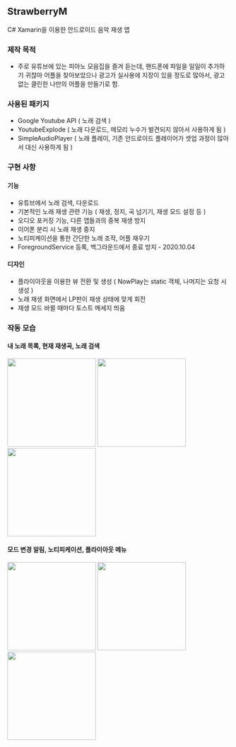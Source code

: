 ## StrawberryM
C# Xamarin을 이용한 안드로이드 음악 재생 앱

### 제작 목적
* 주로 유튜브에 있는 피아노 모음집을 즐겨 듣는데, 핸드폰에 파일을 일일이 추가하기 귀찮아 어플을 찾아보았으나 
광고가 실사용에 지장이 있을 정도로 많아서, 광고 없는 클린한 나만의 어플을 만들기로 함.

### 사용된 패키지
*  Google Youtube API ( 노래 검색 ) 
*  YoutubeExplode ( 노래 다운로드, 메모리 누수가 발견되지 않아서 사용하게 됨 )
*  SimpleAudioPlayer ( 노래 플레이, 기존 안드로이드 플레이어가 셋업 과정이 많아서 대신 사용하게 됨 )

### 구현 사항
#### 기능
* 유튜브에서 노래 검색, 다운로드
* 기본적인 노래 재생 관련 기능 ( 재생, 정지, 곡 넘기기, 재생 모드 설정 등 )
* 오디오 포커징 기능, 다른 앱들과의 중복 재생 방지
* 이어폰 분리 시 노래 재생 중지 
* 노티피케이션을 통한 간단한 노래 조작, 어플 재우기
* ForegroundService 등록, 백그라운드에서 종료 방지 - 2020.10.04

#### 디자인
* 플라이아웃을 이용한 뷰 전환 및 생성 ( NowPlay는 static 객체, 나머지는 요청 시 생성 )
* 노래 재생 화면에서 LP판이 재생 상태에 맞게 회전
* 재생 모드 바뀔 때마다 토스트 메세지 띄움


### 작동 모습
#### 내 노래 목록, 현재 재생곡, 노래 검색
<div>
  <image width="200" src=https://user-images.githubusercontent.com/59993347/94995037-750f2880-05d6-11eb-8bf1-b469dc226ab8.jpg>
  <image width="200" src=https://user-images.githubusercontent.com/59993347/94995033-72acce80-05d6-11eb-8a37-818ba05b78ac.jpg>
  <image width="200" src=https://user-images.githubusercontent.com/59993347/94995039-75a7bf00-05d6-11eb-9993-6e024e199527.jpg>
</div>

#### 모드 변경 알림, 노티피케이션, 플라이아웃 메뉴
<div>
  <image width="200" src=https://user-images.githubusercontent.com/59993347/94995035-73ddfb80-05d6-11eb-8a45-f76fd4378ca6.jpg>
  <image width="200" src=https://user-images.githubusercontent.com/59993347/94995036-74769200-05d6-11eb-9309-19f858c5ac9e.jpg>
  <image width="200" src=https://user-images.githubusercontent.com/59993347/94995038-75a7bf00-05d6-11eb-8b26-a920283a490d.jpg>
</div>

